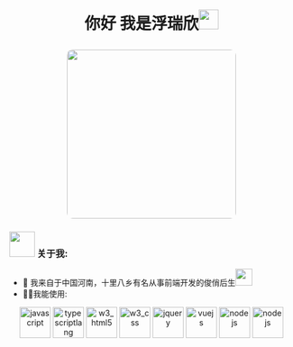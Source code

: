 # <p align='center'>你好 我是浮瑞欣<img src="https://furuixin-1317686530.cos.ap-nanjing.myqcloud.com/Hi.gif" width="35" /></p>
<p align='center'><img src="https://furuixin-1317686530.cos.ap-nanjing.myqcloud.com/Bramble%20Bear.jpg" width="300px"; style="border-radius:10px;" /></p>

### <img src="https://furuixin-1317686530.cos.ap-nanjing.myqcloud.com/Developer.gif" width="45" /> 关于我:
- 🏦 我来自于中国河南，十里八乡有名从事前端开发的俊俏后生<img src="https://furuixin-1317686530.cos.ap-nanjing.myqcloud.com/giphy.webp" width="30">
- 🧑‍💻我能使用:

<p align='center'>
<img src="https://www.vectorlogo.zone/logos/javascript/javascript-icon.svg" alt="javascript" width="55" height="55"/>
<img src="https://www.vectorlogo.zone/logos/typescriptlang/typescriptlang-icon.svg" alt="typescriptlang" width="55" height="55"/>
<img src="https://www.vectorlogo.zone/logos/w3_html5/w3_html5-icon.svg" alt="w3_html5" width="55" height="55"/>
<img src="https://www.vectorlogo.zone/logos/w3_css/w3_css-icon.svg" alt="w3_css" width="55" height="55"/>
<img src="https://www.vectorlogo.zone/logos/jquery/jquery-icon.svg" alt="jquery" width="55" height="55"/>
<img src="https://www.vectorlogo.zone/logos/vuejs/vuejs-icon.svg" alt="vuejs" width="55" height="55"/>
<img src="https://www.vectorlogo.zone/logos/nodejs/nodejs-icon.svg" alt="nodejs" width="55" height="55"/>
<img src="https://furuixin-1317686530.cos.ap-nanjing.myqcloud.com/uni.png" alt="nodejs" width="55" height="55"/>
</p>